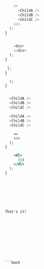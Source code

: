 ---
---



```js
    <>
      <ChildA />
      <ChildB />
      <ChildC />
    </>
  );
}
```




```html
```


```js
    <div>
    </div>
  );
}
```


```jsx
 ];
}
```




```jsx{3,9}
  );
}
```



```js

  <ChildA />
  <ChildB />
  <ChildC />

  <ChildA />
  <ChildB />
  <ChildC />
```



```jsx{3,9}
    <>
    </>
  );
}
```






```jsx
    <dl>
      ))}
    </dl>
  );
}
```










```bash
```


```bash
```










```bash
```



```bash
```






```bash
```


```bash
```


```

That's it!











```bash
```


```bash
```


```html
```
















